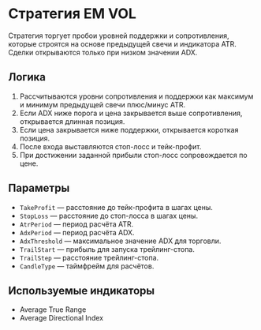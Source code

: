 # Стратегия EM VOL

Стратегия торгует пробои уровней поддержки и сопротивления,
которые строятся на основе предыдущей свечи и индикатора ATR.
Сделки открываются только при низком значении ADX.

## Логика

1. Рассчитываются уровни сопротивления и поддержки как максимум и минимум предыдущей свечи плюс/минус ATR.
2. Если ADX ниже порога и цена закрывается выше сопротивления, открывается длинная позиция.
3. Если цена закрывается ниже поддержки, открывается короткая позиция.
4. После входа выставляются стоп-лосс и тейк-профит.
5. При достижении заданной прибыли стоп-лосс сопровождается по цене.

## Параметры

- `TakeProfit` — расстояние до тейк-профита в шагах цены.
- `StopLoss` — расстояние до стоп-лосса в шагах цены.
- `AtrPeriod` — период расчёта ATR.
- `AdxPeriod` — период расчёта ADX.
- `AdxThreshold` — максимальное значение ADX для торговли.
- `TrailStart` — прибыль для запуска трейлинг-стопа.
- `TrailStep` — расстояние трейлинг-стопа.
- `CandleType` — таймфрейм для расчётов.

## Используемые индикаторы

- Average True Range
- Average Directional Index
